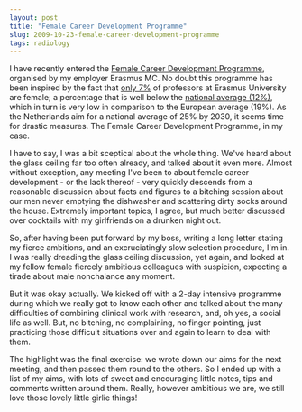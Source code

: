 ```yaml
---
layout: post
title: "Female Career Development Programme"
slug: 2009-10-23-female-career-development-programme
tags: radiology
---
```


I have recently entered the [Female Career Development Programme](http://www.erasmusmc.nl/research/carriere/vrouwen/), organised by my employer Erasmus MC. No doubt this programme has been inspired by the fact that [only 7%](http://www.iiav.nl/epublications//2008/een_carriere_in_de_wetenschap__ned.pdf) of professors at Erasmus University are female; a percentage that is well below the [national average (12%)](http://www.volkskrant.nl/binnenland/article1296953.ece/Nederland_hekkensluiter_Europa_met_vrouwelijke_hoogleraren), which in turn is very low in comparison to the European average (19%). As the Netherlands aim for a national average of 25% by 2030, it seems time for drastic measures. The Female Career Development Programme, in my case.

I have to say, I was a bit sceptical about the whole thing. We've heard about the glass ceiling far too often already, and talked about it even more. Almost without exception, any meeting I've been to about female career development - or the lack thereof - very quickly descends from a reasonable discussion about facts and figures to a bitching session about our men never emptying the dishwasher and scattering dirty socks around the house. Extremely important topics, I agree, but much better discussed over cocktails with my girlfriends on a drunken night out.

So, after having been put forward by my boss, writing a long letter stating my fierce ambitions, and an excruciatingly slow selection procedure, I'm in. I was really dreading the glass ceiling discussion, yet again, and looked at my fellow female fiercely ambitious colleagues with suspicion, expecting a tirade about male nonchalance any moment.

But it was okay actually. We kicked off with a 2-day intensive programme during which we really got to know each other and talked about the many difficulties of combining clinical work with research, and, oh yes, a social life as well. But, no bitching, no complaining, no finger pointing, just practicing those difficult situations over and again to learn to deal with them.

The highlight was the final exercise: we wrote down our aims for the next meeting, and then passed them round to the others. So I ended up with a list of my aims, with lots of sweet and encouraging little notes, tips and comments written around them. Really, however ambitious we are, we still love those lovely little girlie things!



